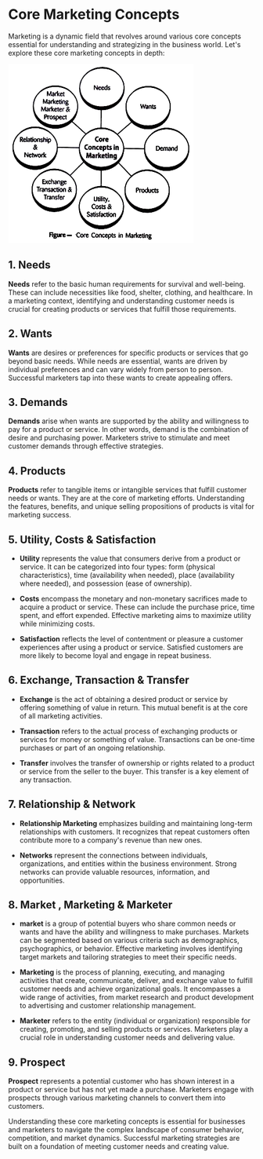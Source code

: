 # Core Marketing Concepts

Marketing is a dynamic field that revolves around various core concepts essential for understanding and strategizing in the business world. Let's explore these core marketing concepts in depth:


![Alt text](image-3.png)

## 1. Needs

**Needs** refer to the basic human requirements for survival and well-being. These can include necessities like food, shelter, clothing, and healthcare. In a marketing context, identifying and understanding customer needs is crucial for creating products or services that fulfill those requirements.

## 2. Wants

**Wants** are desires or preferences for specific products or services that go beyond basic needs. While needs are essential, wants are driven by individual preferences and can vary widely from person to person. Successful marketers tap into these wants to create appealing offers.

## 3. Demands

**Demands** arise when wants are supported by the ability and willingness to pay for a product or service. In other words, demand is the combination of desire and purchasing power. Marketers strive to stimulate and meet customer demands through effective strategies.

## 4. Products

**Products** refer to tangible items or intangible services that fulfill customer needs or wants. They are at the core of marketing efforts. Understanding the features, benefits, and unique selling propositions of products is vital for marketing success.

## 5. Utility, Costs & Satisfaction

- **Utility** represents the value that consumers derive from a product or service. It can be categorized into four types: form (physical characteristics), time (availability when needed), place (availability where needed), and possession (ease of ownership).

- **Costs** encompass the monetary and non-monetary sacrifices made to acquire a product or service. These can include the purchase price, time spent, and effort expended. Effective marketing aims to maximize utility while minimizing costs.

- **Satisfaction** reflects the level of contentment or pleasure a customer experiences after using a product or service. Satisfied customers are more likely to become loyal and engage in repeat business.

## 6. Exchange, Transaction & Transfer

- **Exchange** is the act of obtaining a desired product or service by offering something of value in return. This mutual benefit is at the core of all marketing activities.

- **Transaction** refers to the actual process of exchanging products or services for money or something of value. Transactions can be one-time purchases or part of an ongoing relationship.

- **Transfer** involves the transfer of ownership or rights related to a product or service from the seller to the buyer. This transfer is a key element of any transaction.

## 7. Relationship & Network

- **Relationship Marketing** emphasizes building and maintaining long-term relationships with customers. It recognizes that repeat customers often contribute more to a company's revenue than new ones.

- **Networks** represent the connections between individuals, organizations, and entities within the business environment. Strong networks can provide valuable resources, information, and opportunities.

## 8. Market , Marketing & Marketer

- **market** is a group of potential buyers who share common needs or wants and have the ability and willingness to make purchases. Markets can be segmented based on various criteria such as demographics, psychographics, or behavior. Effective marketing involves identifying target markets and tailoring strategies to meet their specific needs.

- **Marketing** is the process of planning, executing, and managing activities that create, communicate, deliver, and exchange value to fulfill customer needs and achieve organizational goals. It encompasses a wide range of activities, from market research and product development to advertising and customer relationship management.

- **Marketer** refers to the entity (individual or organization) responsible for creating, promoting, and selling products or services. Marketers play a crucial role in understanding customer needs and delivering value.

## 9. Prospect

**Prospect** represents a potential customer who has shown interest in a product or service but has not yet made a purchase. Marketers engage with prospects through various marketing channels to convert them into customers.

Understanding these core marketing concepts is essential for businesses and marketers to navigate the complex landscape of consumer behavior, competition, and market dynamics. Successful marketing strategies are built on a foundation of meeting customer needs and creating value.